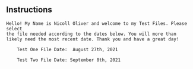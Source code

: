 ## Instructions

    Hello! My Name is Nicoll Oliver and welcome to my Test Files. Please select
    the file needed according to the dates below. You will more than likely need the most recent date. Thank you and have a great day!

        Test One File Date:  August 27th, 2021

        Test Two File Date: September 8th, 2021